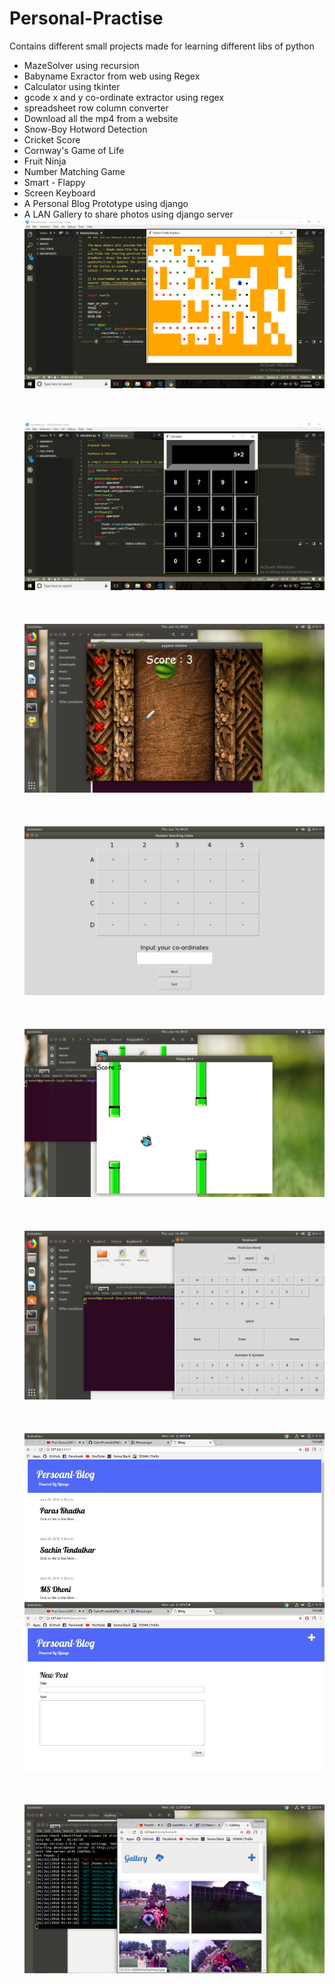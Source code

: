 # Personal-Practise<br>
Contains different small projects made for learning different libs of python<br>

* MazeSolver using recursion<br>
* Babyname Exractor from web using Regex <br>
* Calculator using tkinter<br>
* gcode x and y co-ordinate extractor using regex<br>
* spreadsheet row column converter <br>
* Download all the mp4 from a website<br>
* Snow-Boy Hotword Detection <br>
* Cricket Score <br>
* Cornway's Game of Life <br>
* Fruit Ninja
* Number Matching Game
* Smart - Flappy
* Screen Keyboard
* A Personal Blog Prototype using django
* A LAN Gallery to share photos using django server
<img src="mazeSolver.png"><br><br><br><br>
<img src="calculator.png"><br><br><br><br>
<img src="fruitNinja.png"><br><br><br><br>
<img src="numberMatch.png"><br><br><br><br>
<img src="flappy.png"><br><br><br><br>
<img src="keyboard.png"><br><br><br><br>
<img src="blog.png"><br><br><br><br>
<img src="gallery.png"><br><br><br><br>
